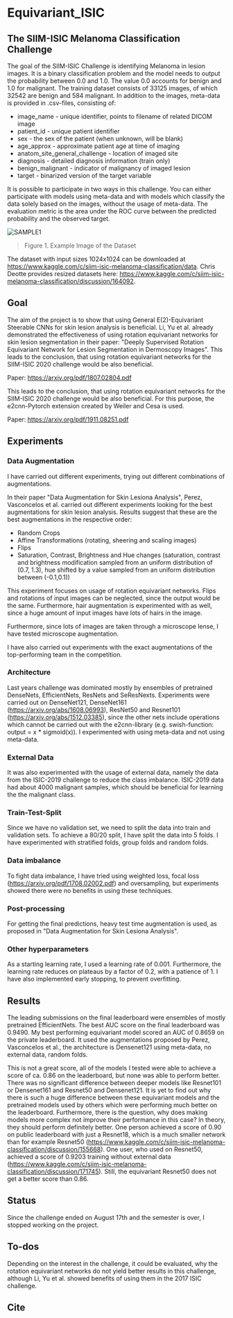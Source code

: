 # Equivariant_ISIC
## The SIIM-ISIC Melanoma Classification Challenge
The goal of the SIIM-ISIC Challenge is identifying Melanoma in lesion images. It is a binary classification problem and the model needs to output the probability between 0.0 and 1.0. The value 0.0 accounts for benign and 1.0 for malignant. The training dataset consists of 33125 images, of which 32542 are benign and 584 malignant. In addition to the images, meta-data is provided in .csv-files, consisting of:
* image_name - unique identifier, points to filename of related DICOM image
* patient_id - unique patient identifier
* sex - the sex of the patient (when unknown, will be blank)   
* age_approx - approximate patient age at time of imaging
* anatom_site_general_challenge - location of imaged site
* diagnosis - detailed diagnosis information (train only)
* benign_malignant - indicator of malignancy of imaged lesion
* target - binarized version of the target variable

It is possible to participate in two ways in this challenge. You can either participate with models using meta-data and with models which classify the data solely based on the images, without the usage of meta-data. The evaluation metric is the area under the ROC curve between the predicted probability and the observed target.

![SAMPLE1](./ReadmeFiles/DataStruct.png)
> Figure 1. Example Image of the Dataset

The dataset with input sizes 1024x1024 can be downloaded at https://www.kaggle.com/c/siim-isic-melanoma-classification/data. Chris Deotte provides resized datasets here: https://www.kaggle.com/c/siim-isic-melanoma-classification/discussion/164092.

## Goal
The aim of the project is to show that using General E(2)-Equivariant Steerable CNNs for skin lesion analysis is beneficial. Li, Yu et al. already demonstrated the effectiveness of using rotation equivariant networks for skin lesion segmentation in their paper: "Deeply Supervised Rotation Equivariant Network for Lesion Segmentation in Dermoscopy Images". This leads to the conclusion, that using rotation equivariant networks for the SIIM-ISIC 2020 challenge would be also beneficial.

Paper: https://arxiv.org/pdf/1807.02804.pdf

This leads to the conclusion, that using rotation equivariant networks for the SIIM-ISIC 2020 challenge would be also beneficial. For this purpose, the e2cnn-Pytorch extension created by Weiler and Cesa is used.

Paper: https://arxiv.org/pdf/1911.08251.pdf

## Experiments
### Data Augmentation
I have carried out different experiments, trying out different combinations of augmentations.

In their paper "Data Augmentation for Skin Lesiona Analysis", Perez, Vasconcelos et al. carried out different experiments looking for the best augmentations for skin lesion analysis. Results suggest that these are the best augmentations in the respective order:
* Random Crops
* Affine Transformations (rotating, sheering and scaling images)
* Flips
* Saturation, Contrast, Brightness and Hue changes (saturation, contrast and brightness modification sampled from an uniform distribution of (0.7, 1.3), hue shifted by a value sampled from an uniform distribution between (-0.1,0.1))

This experiment focuses on usage of rotation equivariant networks. Flips and rotations of input images can be neglected, since the output would be the same. Furthermore, hair augmentation is experimented with as well, since a huge amount of input images have lots of hairs in the image.

Furthermore, since lots of images are taken through a microscope lense, I have tested microscope augmentation.

I have also carried out experiments with the exact augmentations of the top-performing team in the competition.

### Architecture
Last years challenge was dominated mostly by ensembles of pretrained DenseNets, EfficientNets, ResNets and SeResNexts. Experiments were carried out on DenseNet121, DenseNet161 (https://arxiv.org/abs/1608.06993), ResNet50 and Resnet101 (https://arxiv.org/abs/1512.03385), since the other nets include operations which cannot be carried out with the e2cnn-library (e.g. swish-function: output = x * sigmoid(x)). I experimented with using meta-data and not using meta-data.

### External Data
It was also experimented with the usage of external data, namely the data from the ISIC-2019 challenge to reduce the class imbalance. ISIC-2019 data had about 4000 malignant samples, which should be beneficial for learning the the malignant class.

### Train-Test-Split
Since we have no validation set, we need to split the data into train and validation sets. To achieve a 80/20 split, I have split the data into 5 folds. I have experimented with stratified folds, group folds and random folds.

### Data imbalance
To fight data imbalance, I have tried using weighted loss, focal loss (https://arxiv.org/pdf/1708.02002.pdf) and oversampling, but experiments showed there were no benefits in using these techniques.

### Post-processing
For getting the final predictions, heavy test time augmentation is used, as proposed in "Data Augmentation for Skin Lesiona Analysis".

### Other hyperparameters
As a starting learning rate, I used a learning rate of 0.001. Furthermore, the learning rate reduces on plateaus by a factor of 0.2, with a patience of 1. I have also implemented early stopping, to prevent overfitting.

## Results
The leading submissions on the final leaderboard were ensembles of mostly pretrained EfficientNets. The best AUC score on the final leaderboard was 0.9490. My best performing equivariant model scored an AUC of 0.8659 on the private leaderboard. It used the augmentations proposed by Perez, Vasconcelos et al., the architecture is Densenet121 using meta-data, no external data, random folds.

This is not a great score, all of the models I tested were able to achieve a score of ca. 0.86 on the leaderboard, but none was able to perform better. There was no significant difference between deeper models like Resnet101 or Densenet161 and Resnet50 and Densenet121. It is yet to find out why there is such a huge difference between these equivariant models and the pretrained models used by others which were performing much better on the leaderboard. Furthermore, there is the question, why does making models more complex not improve their performance in this case? In theory, they should perform definitely better. One person achieved a score of 0.90 on public leaderboard with just a Resnet18, which is a much smaller network than for example Resnet50 (https://www.kaggle.com/c/siim-isic-melanoma-classification/discussion/155668). One user, who used on Resnet50, achieved a score of 0.9203 training without external data (https://www.kaggle.com/c/siim-isic-melanoma-classification/discussion/171745). Still, the equivariant Resnet50 does not get a better score than 0.86.

## Status
Since the challenge ended on August 17th and the semester is over, I stopped working on the project.

## To-dos
Depending on the interest in the challenge, it could be evaluated, why the rotation equivariant networks do not yield better results in this challenge, although Li, Yu et al. showed benefits of using them in the 2017 ISIC challenge.

## Cite
